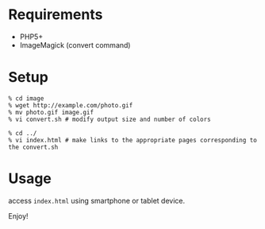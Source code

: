 Requirements
===

- PHP5+
- ImageMagick (convert command)

Setup
===

```
% cd image
% wget http://example.com/photo.gif
% mv photo.gif image.gif
% vi convert.sh # modify output size and number of colors
```

```
% cd ../
% vi index.html # make links to the appropriate pages corresponding to the convert.sh
```

Usage
===
access `index.html` using smartphone or tablet device.



Enjoy!

